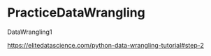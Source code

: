 # PracticeDataWrangling
DataWrangling1

https://elitedatascience.com/python-data-wrangling-tutorial#step-2
